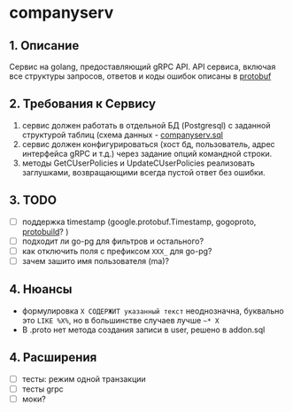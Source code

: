 # companyserv

## 1. Описание

Сервис на golang, предоставляющий gRPC API. API сервиса, включая все структуры запросов, ответов и коды ошибок описаны в [protobuf](api.proto)

## 2. Требования к Сервису

1. сервис должен работать в отдельной БД (Postgresql) с заданной структурой таблиц (схема данных - [companyserv.sql](companyserv.sql)
2. сервис должен конфигурироваться (хост бд, пользователь, адрес интерфейса gRPC и т.д.) через задание опций командной строки. 
3. методы GetCUserPolicies и UpdateCUserPolicies реализовать заглушками, возвращающими всегда пустой ответ без ошибки.

## 3. TODO

* [ ] поддержка timestamp (google.protobuf.Timestamp, gogoproto, [protobuild](https://github.com/stevvooe/protobuild/)? )
* [ ] подходит ли go-pg для фильтров и остального?
* [ ] как отключить поля с префиксом `XXX_` для go-pg?
* [ ] зачем зашито имя пользователя (ma)?

## 4. Нюансы

* формулировка `X СОДЕРЖИТ указанный текст` неоднозначна, буквально это `LIKE %X%`, но в большинстве случаев лучше `~* X`
* В .proto нет метода создания записи в user, решено в addon.sql

## 4. Расширения

* [ ] тесты: режим одной транзакции
* [ ] тесты grpc
* [ ] моки?

